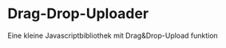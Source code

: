 Drag-Drop-Uploader
==================

Eine kleine Javascriptbibliothek mit Drag&amp;Drop-Upload funktion
